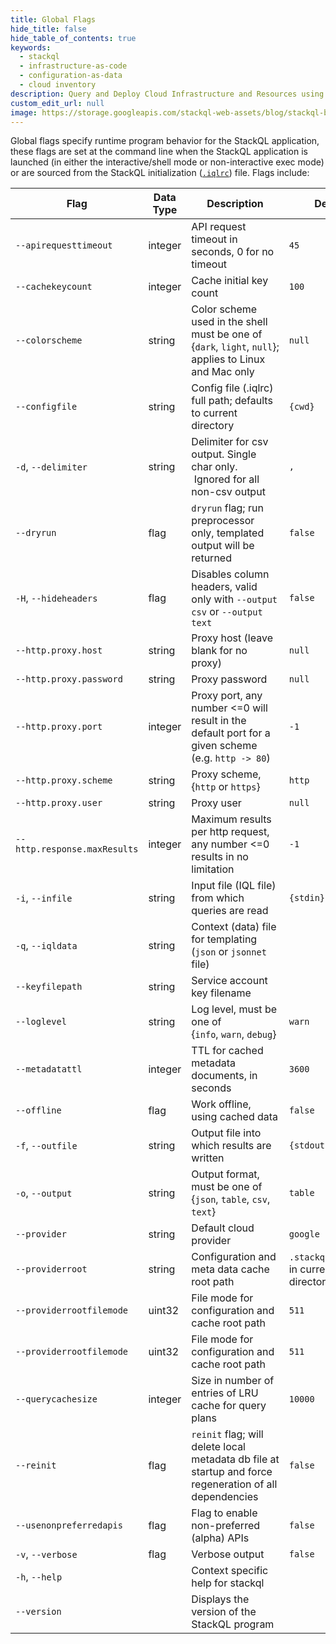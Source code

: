 ```yaml
---
title: Global Flags
hide_title: false
hide_table_of_contents: true
keywords:
  - stackql
  - infrastructure-as-code
  - configuration-as-data
  - cloud inventory
description: Query and Deploy Cloud Infrastructure and Resources using SQL
custom_edit_url: null
image: https://storage.googleapis.com/stackql-web-assets/blog/stackql-blog-post-featured-image.png
---
```


Global flags specify runtime program behavior for the StackQL application, these flags are set at the command line when the StackQL application is launched (in either the interactive/shell mode or non-interactive exec mode) or are sourced from the StackQL initialization ([`.iqlrc`](/docs/getting-started/using-stackql#the-iqlrc-initialization-file)) file.  Flags include:  

| Flag | Data Type | Description | Default |
| -- | -- | -- | -- |
| `--apirequesttimeout` | integer | API request timeout in seconds, 0 for no timeout | `45` |
| `--cachekeycount` | integer | Cache initial key count | `100` |
| `--colorscheme` | string | Color scheme used in the shell<br /> must be one of {`dark`, `light`, `null`};<br /> applies to Linux and Mac only | `null` |
| `--configfile` | string | Config file (.iqlrc) full path; defaults to current directory | `{cwd}` |
| `-d`, `--delimiter` | string | Delimiter for csv output. Single char only.  Ignored for all non-csv output | `,` |
| `--dryrun` | flag | `dryrun` flag; run preprocessor only, templated output will be returned | `false` |
| `-H`, `--hideheaders` | flag | Disables column headers, valid only with `--output csv` or `--output text` | `false` |
| `--http.proxy.host` | string | Proxy host (leave blank for no proxy) | `null` |
| `--http.proxy.password` | string | Proxy password | `null` |
| `--http.proxy.port` | integer | Proxy port, any number <=0 will result in the default port for a given scheme (e.g. `http -> 80`) | `-1` |
| `--http.proxy.scheme` | string | Proxy scheme, {`http` or `https`} | `http` |
| `--http.proxy.user` | string | Proxy user | `null` |
| `--http.response.maxResults` | integer | Maximum results per http request, any number <=0 results in no limitation | `-1` |
| `-i`, `--infile` | string | Input file (IQL file) from which queries are read | `{stdin}` |
| `-q`, `--iqldata` | string | Context (data) file for templating (`json` or `jsonnet` file)| |
| `--keyfilepath` | string | Service account key filename | |
| `--loglevel` | string | Log level, must be one of {`info`, `warn`, `debug`} | `warn` |
| `--metadatattl` | integer | TTL for cached metadata documents, in seconds | `3600` |
| `--offline` | flag | Work offline, using cached data | `false` |
| `-f`, `--outfile` | string | Output file into which results are written | `{stdout}` |
| `-o`, `--output` | string | Output format, must be one of {`json`, `table`, `csv`, `text`} | `table` |
| `--provider` | string | Default cloud provider | `google` |
| `--providerroot` | string | Configuration and meta data cache root path | `.stackql` directory in current directory |
| `--providerrootfilemode` | uint32 | File mode for configuration and cache root path | `511` |
| `--providerrootfilemode` | uint32 | File mode for configuration and cache root path | `511` |
| `--querycachesize` | integer | Size in number of entries of LRU cache for query plans | `10000` |
| `--reinit` | flag | `reinit` flag; will delete local metadata db file at startup and force regeneration of all dependencies | `false` |
| `--usenonpreferredapis` | flag | Flag to enable non-preferred (alpha) APIs | `false` |
| `-v`, `--verbose` | flag | Verbose output | `false` |
| `-h`, `--help` | | Context specific help for stackql | |
| `--version` | | Displays the version of the StackQL program | |